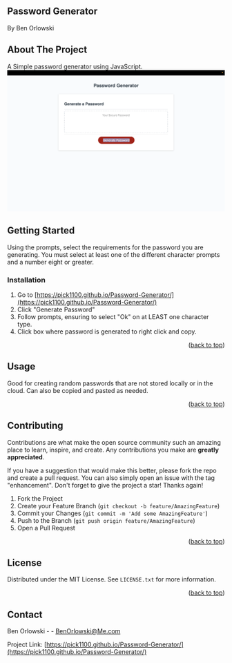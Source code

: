 ## Password Generator
By Ben Orlowski

## About The Project
 A Simple password generator using JavaScript.
 ![Screenshot of the landing page](/DeployedSite.png)

## Getting Started
Using the prompts, select the requirements for the password you are generating. You must select at least one of the different character prompts and a number eight or greater.

### Installation
1. Go to [https://pick1100.github.io/Password-Generator/](https://pick1100.github.io/Password-Generator/)
2. Click "Generate Password"
3. Follow prompts, ensuring to select "Ok" on at LEAST one character type.
4. Click box where password is generated to right click and copy.
<p align="right">(<a href="#readme-top">back to top</a>)</p>

## Usage
Good for creating random passwords that are not stored locally or in the cloud. Can also be copied and pasted as needed.
<p align="right">(<a href="#readme-top">back to top</a>)</p>

## Contributing
Contributions are what make the open source community such an amazing place to learn, inspire, and create. Any contributions you make are **greatly appreciated**.

If you have a suggestion that would make this better, please fork the repo and create a pull request. You can also simply open an issue with the tag "enhancement".
Don't forget to give the project a star! Thanks again!

1. Fork the Project
2. Create your Feature Branch (`git checkout -b feature/AmazingFeature`)
3. Commit your Changes (`git commit -m 'Add some AmazingFeature'`)
4. Push to the Branch (`git push origin feature/AmazingFeature`)
5. Open a Pull Request
<p align="right">(<a href="#readme-top">back to top</a>)</p>

## License

Distributed under the MIT License. See `LICENSE.txt` for more information.
<p align="right">(<a href="#readme-top">back to top</a>)</p>

## Contact
Ben Orlowski -  - BenOrlowski@Me.com

Project Link: [https://pick1100.github.io/Password-Generator/](https://pick1100.github.io/Password-Generator/)